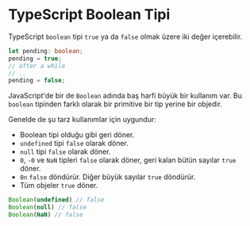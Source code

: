 # TypeScript Boolean Tipi

TypeScript `boolean` tipi `true` ya da `false` olmak üzere iki değer içerebilir.

```ts
let pending: boolean;
pending = true;
// after a while
// ..
pending = false;
```

JavaScript'de bir de `Boolean` adında baş harfi büyük bir kullanım var. Bu `boolean` tipinden farklı olarak bir primitive bir tip yerine bir objedir.

Genelde de şu tarz kullanımlar için uygundur:

- Boolean tipi olduğu gibi geri döner.
- `undefined` tipi `false` olarak döner.
- `null` tipi `false` olarak döner.
- `0`, `-0` ve `NaN` tipleri `false` olarak döner, geri kalan bütün sayılar `true` döner.
- `0n` `false` döndürür. Diğer büyük sayılar `true` döndürür.
- Tüm objeler `true` döner.

```ts
Boolean(undefined) // false
Boolean(null) // false
Boolean(NaN) // false
```
